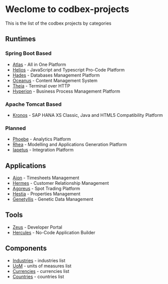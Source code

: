 # Weclome to codbex-projects

This is the list of the codbex projects by categories

## Runtimes

### Spring Boot Based

- [Atlas](https://github.com/codbex/codbex-atlas) - All in One Platform
- [Helios](https://github.com/codbex/codbex-helios) - JavaScript and Typescript Pro-Code Platform
- [Hades](https://github.com/codbex/codbex-hades) - Databases Management Platform
- [Oceanus](https://github.com/codbex/codbex-oceanus) - Content Management System
- [Theia](https://github.com/codbex/codbex-theia) - Terminal over HTTP
- [Hyperion](https://github.com/codbex/codbex-hyperion) - Business Process Management Platform

### Apache Tomcat Based
- [Kronos](https://github.com/codbex/codbex-kronos) - SAP HANA XS Classic, Java and HTML5 Compatibility Platform

### Planned
- [Phoebe](https://github.com/codbex/codbex-phoebe) - Analytics Platform
- [Rhea](https://github.com/codbex/codbex-rhea) - Modelling and Applications Generation Platform
- [Iapetus](https://github.com/codbex/codbex-iapetus) - Integration Platform


## Applications

- [Aion](https://github.com/codbex/codbex-aion) - Timesheets Management
- [Hermes](https://github.com/codbex/codbex-hermes) - Customer Relationship Management
- [Agoreus](https://github.com/codbex/codbex-agoreus) - Spot Trading Platform
- [Hestia](https://github.com/codbex/codbex-hestia) - Properties Management
- [Genetyllis](https://github.com/codbex/codbex-genetyllis) - Genetic Data Management

## Tools

- [Zeus](https://github.com/codbex/codbex-zeus) - Developer Portal
- [Hercules](https://github.com/codbex/codbex-hercules) - No-Code Application Builder

## Components

- [Industries](https://github.com/codbex/codbex-industries) - industries list
- [UoM](https://github.com/codbex/codbex-uoms) - units of measures list
- [Currencies](https://github.com/codbex/codbex-currencies) - currencies list
- [Countries](https://github.com/codbex/codbex-countries) - countries list
